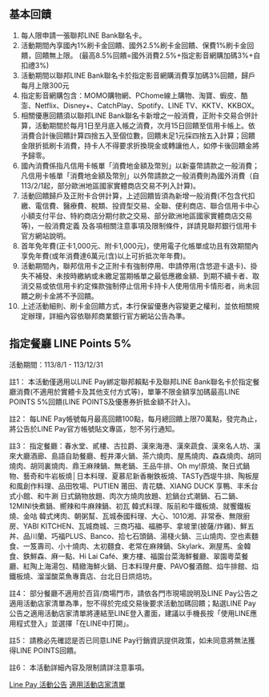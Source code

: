 ## 基本回饋
1.	每人限申請一張聯邦LINE Bank聯名卡。
2.	活動期間內享國內1%刷卡金回饋、國外2.5%刷卡金回饋、保費1%刷卡金回饋，回饋無上限。 (最高8.5%回饋=國外消費2.5%+指定影音網購加碼3%+自扣禮3%)
3.	活動期間以聯邦LINE Bank聯名卡於指定影音網購消費享加碼3%回饋，歸戶每月上限300元
4.	指定影音網購包含：MOMO購物網、PChome線上購物、淘寶、蝦皮、酷澎、Netflix、Disney+、CatchPlay、Spotify、LINE TV、KKTV、KKBOX。
5.	相關優惠回饋須以聯邦LINE Bank聯名卡新增之一般消費，正附卡交易合併計算，活動期間於每月1日至月底入帳之消費，次月15日回饋至信用卡帳上。依消費合計後回饋計算四捨五入至個位數，回饋未足1元採四捨五入計算；回饋金限折抵刷卡消費，持卡人不得要求折換現金或轉讓他人，如停卡後回饋金將予歸零。
6.	國內消費係指凡信用卡帳單「消費地金額及幣別」以新臺幣請款之一般消費；凡信用卡帳單「消費地金額及幣別」以外幣請款之一般消費則為國外消費（自113/2/1起，部分歐洲地區國家實體商店交易不列入計算)。
7.	活動回饋歸戶及正附卡合併計算，上述回饋皆須為新增一般消費(不包含代扣繳、電信費、醫療費、稅類、投資型交易、全聯、便利商店、聯合信用卡中心小額支付平台、特約商店分期付款之交易、部分歐洲地區國家實體商店交易等)，一般消費定義 及各項相關注意事項及限制條件，詳請見聯邦銀行信用卡官方網站說明。
8. 首年免年費(正卡1,000元、附卡1,000元)，使用電子化帳單成功且有效期間內享免年費(或年消費達6萬元(含)以上可折抵次年年費)。
9.	活動期間內，聯邦信用卡之正附卡有強制停用、申請停用(含悠遊卡退卡)、掛失不補發、未按時繳納或未繳足當期帳單之最低應繳金額、到期不續卡者、取消交易或依信用卡約定條款強制停止信用卡持卡人使用信用卡情形者，尚未回饋之刷卡金將不予回饋。
10.	上述活動細則、刷卡金回饋方式，本行保留優惠內容變更之權利，並依相關規定辦理，詳細內容依聯邦商業銀行官方網站公告為準。

## 指定餐廳 LINE Points 5%

活動期間：113/8/1 - 113/12/31


註1：	本活動僅適用以LINE Pay綁定聯邦賴點卡及聯邦LINE Bank聯名卡於指定餐廳消費(不適用於實體卡及其他支付方式等)，單筆不限金額享加碼最高LINE POINTS 5%回饋(LINE POINTS及優惠券折抵金額不計入)。

註2：	每LINE Pay帳號每月最高回饋100點，每月總回饋上限70萬點，發完為止，將公告於LINE Pay官方帳號貼文專區，恕不另行通知。

註3：	指定餐廳：春水堂、貳樓、古拉爵、漢來海港、漢來蔬食、漢來名人坊、漢來大廳酒廊、島語自助餐廳、輕井澤火鍋、茶六燒肉、屋馬燒肉、森森燒肉、胡同燒肉、胡同裏燒肉、鼎王麻辣鍋、無老鍋、王品牛排、Oh my!原燒、聚日式鍋物、藝奇和牛岩板燒│日本料理、夏慕尼新香榭鉄板燒、TASTy西堤牛排、陶板屋和風創作料理、品田牧場、PUTIEN 莆田、青花驕、XIANG DUCK 享鴨、丰禾台式小館、和牛涮 日式鍋物放題、肉次方燒肉放題、尬鍋台式潮鍋、石二鍋、12MINI快煮鍋、嚮辣和牛麻辣鍋、初瓦 韓式料理、阪前和牛鐵板燒、就饗鐵板燒、金咕 韓式烤肉、朝粥幫、瓦城泰國料理、大心、1010湘、非常泰、無限廚房、YABI KITCHEN、瓦城商城、三商巧福、福勝亭、拿坡里(披薩/炸雞)、鮮五丼、品川蘭、巧福PLUS、Banco、拾七石頭鍋、湯棧火鍋、三山燒肉、空也素麵食、一笈壽司、小十燒肉、太初麵食、老常在麻辣鍋、Skylark、涮屋馬、金韓食、鉄鮮森、麻一點、Hi Lai Café、東方樓、福園台菜海鮮餐廳、翠園粵菜餐廳、紅陶上海湯包、精緻海鮮火鍋、日本料理弁慶、PAVO餐酒館、焰牛排館、焰鐵板燒、溜溜酸菜魚專賣店、台北日日烘焙坊。

註4：	部分餐廳不適用於百貨/商場門市，請依各門市現場說明及LINE Pay公告之適用活動店家清單為準，恕不得於完成交易後要求活動加碼回饋；點選LINE Pay公告之適用活動店家清單將連結至LINE登入畫面，建議以手機長按「使用LINE應用程式登入」並選擇「在LINE中打開」。

註5：	請務必先確認是否已同意LINE Pay行銷資訊提供政策，如未同意將無法獲得LINE POINTS回饋。

註6：	本活動詳細內容及限制請詳注意事項。
  
[Line Pay 活動公告](https://web-tw-pay.line.me/cms/event/template1.3/41341499-f441-4246-a472-adebf40bcaf8)
[適用活動店家清單](https://web-tw-pay.line.me/svc/merchant-info/redirect?hashtagId=1833)